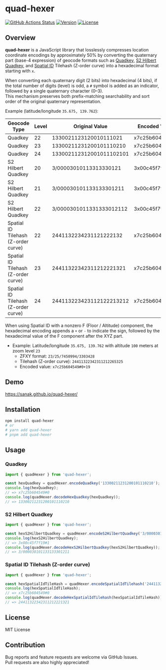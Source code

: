 # quad-hexer

[![GitHub Actions Status](https://github.com/sanak/quad-hexer/actions/workflows/verify.yml/badge.svg?branch=main)](https://github.com/sanak/quad-hexer/actions/workflows/verify.yml)
[![Version](https://img.shields.io/npm/v/quad-hexer.svg)](https://www.npmjs.com/package/quad-hexer)
[![License](https://img.shields.io/badge/license-MIT-blue.svg)](LICENSE)

## Overview

**quad-hexer** is a JavaScript library that losslessly compresses location coordinate encodings by approximately 50% by converting the quaternary part (base-4 expression) of geocode formats such as [Quadkey](https://learn.microsoft.com/en-us/bingmaps/articles/bing-maps-tile-system?redirectedfrom=MSDN#tile-coordinates-and-quadkeys), [S2 Hilbert Quadkey](http://s2geometry.io/devguide/s2cell_hierarchy.html), and [Spatial ID](https://github.com/spatial-id/javascript-sdk) Tilehash (Z-order curve) into a hexadecimal format starting with `x`.

When converting each quaternary digit (2 bits) into hexadecimal (4 bits), if the total number of digits (level) is odd, a `#` symbol is added as an indicator, followed by a single quaternary character (0–3).  
This mechanism preserves both prefix-matching searchability and sort order of the original quaternary representation.

Example (latitude/longitude `35.675, 139.762`):

| Geocode Type | Level | Original Value | Encoded Value |
|--------------|-------|----------------|---------------|
| Quadkey | 22 | 1330021123120010111021 | x7c25b604549 |
| Quadkey | 23 | 13300211231200101110210 | x7c25b604549#0 |
| Quadkey | 24 | 133002112312001011102101 | x7c25b6045491 |
| S2 Hilbert Quadkey | 20 | 3/00003010113313330121 | 3x00c45f7f19 |
| S2 Hilbert Quadkey | 21 | 3/000030101133133301211 | 3x00c45f7f19#1 |
| S2 Hilbert Quadkey | 22 | 3/0000301011331333012112 | 3x00c45f7f196 |
| Spatial ID Tilehash (Z-order curve) | 22 | 2441132234231121222132 | x7c25b604549 |
| Spatial ID Tilehash (Z-order curve) | 23 | 24411322342311212221321 | x7c25b604549#0 |
| Spatial ID Tilehash (Z-order curve) | 24 | 244113223423112122213212 | x7c25b6045491 |

When using Spatial ID with a nonzero F (Floor / Altitude) component, the hexadecimal encoding appends a `+` or `-` to indicate the sign, followed by the hexadecimal value of the F component after the XYZ part.

* Example: Latitude/longitude `35.675, 139.762` with altitude `100` meters at zoom level `23`
  * ZFXY format: `23/25/7450994/3303428`
  * Tilehash (Z-order curve): `24411322342311212265325`
  * Encoded value: `x7c25b604549#0+19`

## Demo

https://sanak.github.io/quad-hexer/

## Installation

```sh
npm install quad-hexer
# or
# yarn add quad-hexer
# pnpm add quad-hexer
```

## Usage

### Quadkey

```ts
import { quadHexer } from 'quad-hexer';

const hexQuadkey = quadHexer.encodeQuadkey('13300211231200101110210');
console.log(hexQuadkey);
// => x7c25b604549#0
console.log(quadHexer.decodeHexQuadkey(hexQuadkey));
// => 13300211231200101110210
```

### S2 Hilbert Quadkey

```ts
import { quadHexer } from 'quad-hexer';

const hexS2HilbertQuadkey = quadHexer.encodeS2HilbertQuadkey('3/000030101133133301211');
console.log(hexS2HilbertQuadkey);
// => 3x00c45f7f19#1
console.log(quadHexer.decodeHexS2HilbertQuadkey(hexS2HilbertQuadkey));
// => 3/000030101133133301211
```

### Spatial ID Tilehash (Z-order curve)

```ts
import { quadHexer } from 'quad-hexer';

const hexSpatialIdTileHash = quadHexer.encodeSpatialIdTilehash('24411322342311212221321');
console.log(hexSpatialIdTileHash);
// => x7c25b604549#0
console.log(quadHexer.decodeHexSpatialIdTilehash(hexSpatialIdTileHash));
// => 24411322342311212221321
```

## License

MIT License

## Contribution

Bug reports and feature requests are welcome via GitHub Issues.  
Pull requests are also highly appreciated!
